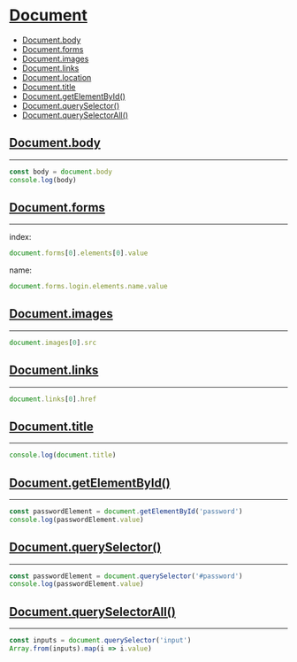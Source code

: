 # [Document](https://developer.mozilla.org/en-US/docs/Web/API/Document)

* [Document.body](#documentbody)
* [Document.forms](#documentforms)
* [Document.images](#documentimages)
* [Document.links](#documentlinks)
* [Document.location](#documentlocation)
* [Document.title](#documenttitle)
* [Document.getElementById()](#documentgetelementbyid)
* [Document.querySelector()](#documentqueryselector)
* [Document.querySelectorAll()](#documentqueryselectorall)

## [Document.body](https://developer.mozilla.org/en-US/docs/Web/API/Document/body)
---

```js
const body = document.body
console.log(body)
```

## [Document.forms](https://developer.mozilla.org/en-US/docs/Web/API/Document/forms)
---

index:
```js
document.forms[0].elements[0].value
```

name:
```js
document.forms.login.elements.name.value
```

## [Document.images](https://developer.mozilla.org/en-US/docs/Web/API/Document/images)
---

```js
document.images[0].src
```

## [Document.links](https://developer.mozilla.org/en-US/docs/Web/API/Document/links)
---

```js
document.links[0].href
```

## [Document.title](https://developer.mozilla.org/en-US/docs/Web/API/Document/title)
---

```js
console.log(document.title)
```

## [Document.getElementById()](https://developer.mozilla.org/en-US/docs/Web/API/Document/getElementById)
---

```js
const passwordElement = document.getElementById('password')
console.log(passwordElement.value)
```

## [Document.querySelector()](https://developer.mozilla.org/en-US/docs/Web/API/Document/querySelector)
---

```js
const passwordElement = document.querySelector('#password')
console.log(passwordElement.value)
```

## [Document.querySelectorAll()](https://developer.mozilla.org/en-US/docs/Web/API/Document/querySelectorAll)
---

```js
const inputs = document.querySelector('input')
Array.from(inputs).map(i => i.value)
```